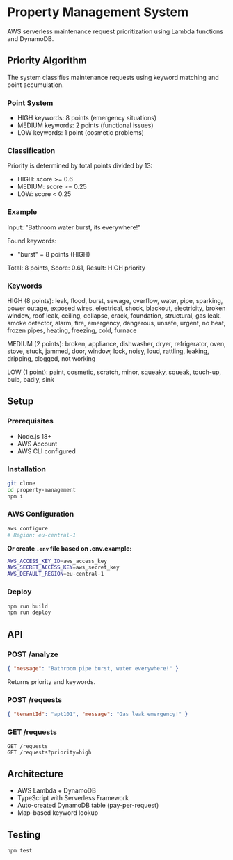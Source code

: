# Property Management System

AWS serverless maintenance request prioritization using Lambda functions and DynamoDB.

## Priority Algorithm

The system classifies maintenance requests using keyword matching and point accumulation.

### Point System

- HIGH keywords: 8 points (emergency situations)
- MEDIUM keywords: 2 points (functional issues)
- LOW keywords: 1 point (cosmetic problems)

### Classification

Priority is determined by total points divided by 13:

- HIGH: score >= 0.6
- MEDIUM: score >= 0.25
- LOW: score < 0.25

### Example

Input: "Bathroom water burst, its everywhere!"

Found keywords:

- "burst" = 8 points (HIGH)

Total: 8 points, Score: 0.61, Result: HIGH priority

### Keywords

HIGH (8 points): leak, flood, burst, sewage, overflow, water, pipe, sparking, power outage, exposed wires, electrical, shock, blackout, electricity, broken window, roof leak, ceiling, collapse, crack, foundation, structural, gas leak, smoke detector, alarm, fire, emergency, dangerous, unsafe, urgent, no heat, frozen pipes, heating, freezing, cold, furnace

MEDIUM (2 points): broken, appliance, dishwasher, dryer, refrigerator, oven, stove, stuck, jammed, door, window, lock, noisy, loud, rattling, leaking, dripping, clogged, not working

LOW (1 point): paint, cosmetic, scratch, minor, squeaky, squeak, touch-up, bulb, badly, sink

## Setup

### Prerequisites

- Node.js 18+
- AWS Account
- AWS CLI configured

### Installation

```bash
git clone
cd property-management
npm i
```

### AWS Configuration

```bash
aws configure
# Region: eu-central-1
```

**Or create `.env` file based on .env.example:**

```bash
AWS_ACCESS_KEY_ID=aws_access_key
AWS_SECRET_ACCESS_KEY=aws_secret_key
AWS_DEFAULT_REGION=eu-central-1
```

### Deploy

```bash
npm run build
npm run deploy
```

## API

### POST /analyze

```json
{ "message": "Bathroom pipe burst, water everywhere!" }
```

Returns priority and keywords.

### POST /requests

```json
{ "tenantId": "apt101", "message": "Gas leak emergency!" }
```

### GET /requests

```
GET /requests
GET /requests?priority=high
```

## Architecture

- AWS Lambda + DynamoDB
- TypeScript with Serverless Framework
- Auto-created DynamoDB table (pay-per-request)
- Map-based keyword lookup

## Testing

```bash
npm test
```
